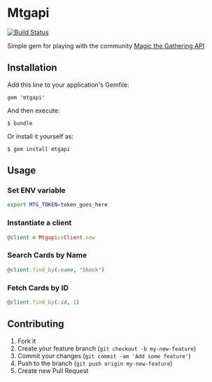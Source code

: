# Mtgapi
[![Build Status](https://travis-ci.org/niftyn8/mtgapi.png)](https://travis-ci.org/niftyn8/mtgapi)

Simple gem for playing with the community [Magic the Gathering API](http://mtgapi.com/)

## Installation

Add this line to your application's Gemfile:

    gem 'mtgapi'

And then execute:

    $ bundle

Or install it yourself as:

    $ gem install mtgapi

## Usage

### Set ENV variable

```bash
export MTG_TOKEN=token_goes_here
```

### Instantiate a client

```ruby
@client = Mtgapi::Client.new
```

### Search Cards by Name

```ruby
@client.find_by(:name, "Shock")
```

### Fetch Cards by ID

```ruby
@client.find_by(:id, 1)
```

## Contributing

1. Fork it
2. Create your feature branch (`git checkout -b my-new-feature`)
3. Commit your changes (`git commit -am 'Add some feature'`)
4. Push to the branch (`git push origin my-new-feature`)
5. Create new Pull Request
